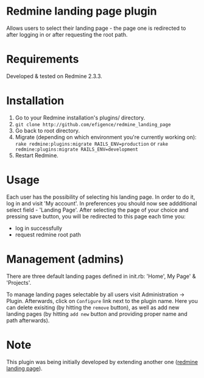 # Redmine landing page plugin

Allows users to select their landing page - the page one is redirected to after logging in or after requesting the root path.

# Requirements

Developed & tested on Redmine 2.3.3.

# Installation

1. Go to your Redmine installation's plugins/ directory.
2. `git clone http://github.com/efigence/redmine_landing_page`
3. Go back to root directory.
4. Migrate (depending on which environment you're currently working on):
`rake redmine:plugins:migrate RAILS_ENV=production` or
`rake redmine:plugins:migrate RAILS_ENV=development`
5. Restart Redmine.

# Usage

Each user has the possibility of selecting his landing page. In order to do it, log in and visit 'My account'. In preferences you should now see addditional select field - 'Landing Page'. After selecting the page of your choice and pressing save button, you will be redirected to this page each time you:

* log in successfully
* request redmine root path

# Management (admins)

There are three default landing pages defined in init.rb: 'Home', My Page' & 'Projects'.

To manage landing pages selectable by all users visit Administration -> Plugin. Afterwards, click on `Configure` link next to the plugin name. Here you can delete exisiting (by hitting the `remove` button), as well as add new landing pages (by hitting `add new` button and providing proper name and path afterwards).

# Note

This plugin was being initially developed by extending another one ([redmine landing page](https://github.com/biow0lf/redmine_landing_page)).
